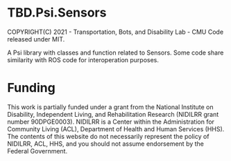 ﻿# TBD.Psi.Sensors
COPYRIGHT(C) 2021 - Transportation, Bots, and Disability Lab - CMU
Code released under MIT.

A Psi library with classes and function related to Sensors. Some code share similarity with ROS code for interoperation purposes.

# Funding
This work is partially funded under a grant from the National Institute on Disability, Independent Living, and Rehabilitation Research (NIDILRR grant number 90DPGE0003). NIDILRR is a Center within the Administration for Community Living (ACL), Department of Health and Human Services (HHS). The contents of this website do not necessarily represent the policy of NIDILRR, ACL, HHS, and you should not assume endorsement by the Federal Government.